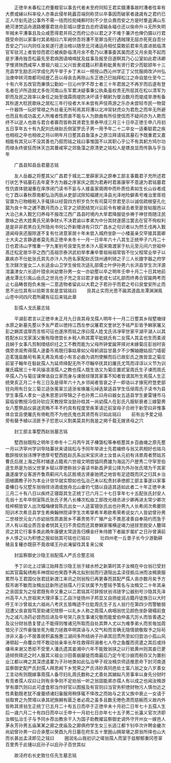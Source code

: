 <!-- { "loadSidebar": true } -->
　　正徳辛未春松江府董粮官以事去代者未至府同知王君实摄漕事故时漕者徃率有大费或縁以科率役人亦乘此侵牟耗蠧百端则称贷以卒事因而破家者歳歳有之君约已正人尽刬先迹公事外不需一钱而捡扼绳察时刻不少怠众畏而安之方是时羣盗满山东絶河津焚运舟道路梗塞君敛舟彭城以便宜白总府请输永福仓还以俟命升斗无所失明年贼未平漕事且及众咸愿得君并将之而府公亦以君之才不难于兼济也俾仍摄以行君既受命则以家事付其弟相曰六军阙供吾将漕不至罪当死行遇贼理无屈亦死死自吾分吾安之门以内则任汝矣遂行道治棺以随至北河诸运舟相仗莫敢前君率先直进抵临清官军驻河上者皆惊而君已被疾卧临清月余不愈乃以漕事委其属而还又月余竟不起而是岁漕舟独吾松最先至君病困语喃喃犹及兹事及报至目遂瞑其乃心公室如此君讳卿字惟贤陜西咸寜人曽祖六祖三父兴皆隶戎籍以积善称妣黄有贤行君少而聪颕年十三充县学生励志问学成化丙午举于乡丁未以一榜授山西沁州学正丁父忧服阕改泸州弘治庚申转河南都司经歴乙丑以母丧去再除山东正徳己巳始拜松江之命自筮仕至今二十有六年五改官而亷慎公勤如一日沁州学不荐士者三十年君居之不再岁而后遂有登名者在泸所造就尤多佐河南山东军累决疑事秉公执条虽权贵无所屈其在松以清军为职而及民之政率以身任之始至值霖雨堤防决坏请于朝躬为督治数月而堤成旱潦有备其秋遂大稔民歌咏之居松三年行役者大半未尝有声伎燕游之乐亦未尝轻市民一物营一什器饰一玩好常禄之外丝毫无所茍焉其将漕以北冲冐豺虎众为君危之而卒无所避也而且有成功盖尤人所难者性质直不能与人为款曲有所任使信而不疑间亦为人欺而终不以逆人也故与君合者寡而皆称其贤君生景泰甲戌三月三十日卒正徳壬申八月初五日享年五十有九配刘氏继赵氏侧室罗氏子男一用予年二十二卒女一适秦聪君之疾也相视之卒也相收之将以明年月日塟其县鱼藻乡之原泣拜请铭其墓石予既重君又嘉相能有其兄以不没其善也乃叙而铭之铭曰事惟国不以其职心乎公不有其躬方鸠尔功而禄永终彼狂而休天岂其瞢咸寜之郊鱼藻之原清吏之铭松人是镌良显而传孰与乎当年

　　广昌县知县岳君墓志铭

　　友人岳器之将塟其父广昌君于城北二里薛家浜之原奉工部主事戴君子充所述君行状乞予铭墓石去年夏予方为器之序家庆之图为君寿时君甚康寜不意遽为君铭墓君性伉直体貌凝重在庠序闭门读书不妄与人接虽家阛阓中而朴质俭素如生长山谷者成化丁酉以春秋荐南都弘治丙辰从吏部试除知福建光泽县光泽地险僻素号难治里胥视官廪为已物粮税入手辄挟以经营四方积岁负欠有司莫可奈君至示以诚信疏根窒孔化窳为良十年之逋不数月而办上官才之顽民结党兴讼前令有被诬去者至是皆帖服邑以大治己未入觐乞归养母不报改江西广昌县时境内大旱君降服徒歩祷于神甘雨随注民歌咏之邑大姓黄氏兄弟争财乆不决君谕以孝弟为中分其财遂感泣罢去在官不徇权利是是非非若黑白无所隐尚书何公乔新赠诗有只饮广昌水之句识者以为然壬戌再入觐道闻母丧还服除遂不复有仕进意家居十年未尝入城府坐卧一小楼虽亲交罕接其面卿士大夫之言静退者莫先焉正徳辛未冬十一月一日卒年六十八其生正统甲子六月二十日也君讳山字惟重一字九峯别号艮堂先世本汴人扈宋南渡家于杭元至元间六世祖仲髙迁松定居华亭之西门高祖宗泰洪武初举孝亷卒曽祖裕祖常皆不仕父桓常业举子以羸疾亦不仕妣张氏其先亦汴人为邑名家配赵氏饶州通判锜之子三人长鍷字器之府学生次録次鉴女二人长适金山卫学生侯佐次适礼部儒士叶伊孙男六长洪县学生次洋源涫瀛津女六长适叶镗余尚幼曽孙男一女一亦幼塟以卒之明年壬申十月二十日其地前通龙潭北引鳯山岳氏之世兆也子充之言曰君才器老成七试礼部而终弗合官踰两考而止七品畴昔抱负未施一二意造物者留此以大君之子若孙乎而君之号曰艮堂安所止而思不出位其有以验斯言矣是宜铭铭曰
　　艮其止实而光思不踰其道昌龙潭渊渊鳯山苍中间四尺君所藏有征后来铭此章

　　彭孺人戈氏墓志铭

　　平湖彭君言以正徳辛未正月九日丧其母戈孺人明年十一月二日塟其乡叚墅塘绿水原之新墓先塟以予友严君以徳持江西左参议屠君文奎状乞予铭严彭皆予婣家屠又彭之婣其谊厚而言核可征也遂序而铭之序曰孺人姓戈氏讳凈寜世家平湖平湖人以其姓配水曰戈家溪父衡有隐徳尝长乡税人称其寛平妣姚氏有二女孺人其孟也生而柔淑且娴于女事凡剪制缕结织纴之工不教而能为父母所钟爱踰笄择对未嫁菊庄彭翁时丧偶旁求闺秀得孺人遂委币焉既归事姑章如父母躬调旨甘晨夕不少懈妯娌姑叔门墙密迩茗馐盐酪茍有美无弗及焉或小有言必曲为调剂使解而后已故彭氏之族皆宜之菊庄前室子翰年在髫龀孺人为延师择配无所不尽翰卒抚其妇屠氏尤笃而谆谆以义节为训屠氏孀居三十年风操凛凛孺人之教也孺人既生诰又为菊庄置贰室周氏生子谏而周氏卒孺人乃与菊庄谋俾诰自立家而身与谏居综理其家事不知者皆谓其所生焉孺人生正统癸亥正月二十有三日及是得年六十九乡邻闻者皆哀之子一即诰以才掾宪府登吏部铨向用有日女三菊兰适张冕翠兰适浙省掾屠元绰迭翠适县学生伍倬周氏子读书为县学生事孺人孝女一适朱恩恩训导锦之子也孙男二曰舟曰器女五适县学生姜雷锺市马宸临安教授冯信孙钦应天教授常汝励孙桂其一尚幼孺人在彭氏凡服斩衰者三嫁娶男女八塟祭品仪装送资贿不丰不约具有程度至疾革请迁前室母子合祔于新茔曰非惟事体合宜且使屠氏有倚毗而不为他氏鬼也其贤而有识如此铭曰
　　前有出予爱之结旁有蘖予植以活匪予子恝恩以义割美莫具列我是之掲千载无拨贤母之穴

　　封工部主事墅西赵翁墓志铭

　　墅西翁既殁之明年壬申冬十二月丙午其子榛曁松等奉柩塟其乡百曲塘之原先塟一月以济寜州学训导陆蓁状来请铭松与予同年举进士先君编修与翁又夙相好也铭乌敢辞按状翁讳博字徳厚号墅西姓赵氏系出宋宝庆进士汝昔从元初有讳景周者赘姑苏曹氏后居上海之陈村塘遂占籍焉六世祖文明尝恊同费雄为海运万户歴秀二守寜至伯逹生昻是为翁父世掌乡赋以厚徳称翁少喜读书新昌尹吴公择为外孙张氏壻为干其家蛊遂废学业客游齐鲁燕蓟间凡名区胜境古贤豪驰骋之地皆有足迹既而厌之归其乡治田植圃教子孙为本业计敛华就实颓如也弘治己未以松贵封承徳郎工部主事遂以家事委榛日与兄墅东翁徜徉诗酒或放舟北山垂钓弋猎以自适其适如此者二十年正徳辛未三月二十有八日以疾终正寝距其生正统丁已六月二十七日享年七十五配张氏封安人先翁十五年卒侧室陈氏张氏子男八长榛次松由工部改光禄丞进少卿再进太常少卿次桂梓桐皆安人出次榴梅棣皆陈氏出女一人适富钿张氏出也孙男九人长希闵次希夔阴阳训术次希旦县学生希奭翰林院译字生次希挚希羊希欧希荣希说女六人皆幼曾孙男二世禄世元女六亦幼翁性质直居乡不慕贵势不广殖产业不畏恶凌善自奉简约而急于济人有以祖业质百金者悯其无归不责偿而还其劵婣家罹横逆竭力拯捄至脱安人簪珥资之其它行事多类此晩年康健太常适告归横金纡朱侍膝下者踰岁属纩之日孙曾满前乡人侈之以为积徳之报如翁其可铭也已铭曰
　　壮四州老一丘昔子长今少游勤耕殖且复耰亦既获不竟收嗟王孙此淹留徃其复来公侯

　　封监察御史沙隐王翁配孺人严氏合塟志铭

　　予丁卯北上过镇江始拜吾沙隐王翁于緑水桥之新第时其子汝楫在中台翁已受封如其官霜髯绣袍丰神煜如也癸酉予再北拟别翁而行道阻出孟渎径抵瓜洲而汝楫衰服累然与王君国仪张君廷新渡江来讯之则翁殁已再更春而其配严孺人丧亦数月矣予方叙吊谢不敏而汝楫出廷新所述翁孺人行实状属予为塟铭予策名与汝楫交二十年其亲之丧固宜为之役君既有命又重之以二君铭其可辞按状翁讳琏字公器别号沙隐其先泽州高平人九世祖宋大理评事三乙自汴徙扬州子邦显又自扬徙润占籍丹徒族日以大时呼王半沙曾祖太六祖尚八考庆五皆晦迹不仕妣周氏生子五人翁行在第四少而警敏弱冠遭父丧哀毁笃至助诸兄殡祭一以礼乡人称之周孺人病咽翁忧见颜色坐卧寝榻前食为之减凡汤药必尝而后进及卒号哭几丧生事诸兄敬而能爱伯仲虽亢厉乆而皆善遇之及议分财翁恳复譬止不能得则惟诸兄所取而自处其弊人尤以为难季弟乆而贫毎加周恤兄子汉忤豪强坐死为极力拯救卒明其诬与人交气和而言确无隐情貌敬取予之际茍渉非义虽小不居善居积喜施惠江湖间多所结纳子孙承其旧贯所至如归尝泊小孤山风涛顿起一舟覆众愕不敢动翁亲率长年徃救得将溺者七人夺之鱼腹而资遣之其后或持缣帛来谢又悉拒不受里人潘氏遗其妾湘中六年不能致翁挟之以行抵黄州则其妾已更适倾赀赎还之时人服其义祖业沙田善崩屡徙而南最后乃定今宅沙崩而税存又为置别业江都以禆之其深虑逺畧为子孙地类如此弘治甲子视汝楫京师适推恩命下封河南道监察御史配严氏封孺人拜恩阙下乡党荣之严氏讳妙真同邑处士富八翁之女八岁善女工言动有则既嫁事周孺人备尽妇礼周氏数称之尤善处其娣姒凡劳事率以身先分财时有竞者孺人叹曰让则有余争则不足劝翁一听之翁固能弟亦孺人有以成之也闻汝楫游学有廪饩则曰此可虚食邪当作好官以图报及有官则曰当官务积徳财物污人慎勿近之性素勤既老犹不废蚕绩诸妇軰服用稍侈辄不怿改之而始与之言父族中衰止一女请于翁取育之为赘壻以承其祀族婣有匮乏者必周之虽多且数无倦色肃而慈婉而义故内外皆称其贤翁生正统丁已五月二十有五日而卒于正徳辛未十月初二日年七十五孺人生后一歳六月二十有四日而卒以壬申十一月初七日亦年七十五子男二长瀛义官次济即汝楫弘治壬子与予同乡荐出教余干入为国子助教擢监察御史调外守开州女一嫁邑人茅永芳孙男五庙某某之廊之庑庙及之廊俱府学生女三长适江都卞钊卒次许聘金畿次尚幼曾孙男一曰合承塟以癸酉九月日墓在府东五十里圌山拥翠墩之原翁所择也山大而长甚出孟渎即见之铭曰
　　圌润名山我初识之嗟翁孺人而室于兹郁郁重冈苍翠百里秀于此锺以庇孙子以庇孙子百世其似

　　故泾府右长史致仕任先生墓志铭

